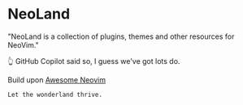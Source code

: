 # NeoLand

"NeoLand is a collection of plugins, themes and other resources for NeoVim."

👆 GitHub Copilot said so, I guess we've got lots do.

Build upon [Awesome Neovim](https://github.com/rockerBOO/awesome-neovim#wishlist)

`Let the wonderland thrive.`
